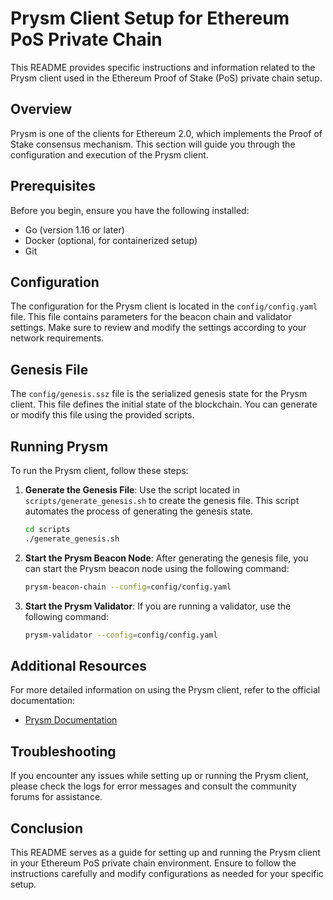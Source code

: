 # Prysm Client Setup for Ethereum PoS Private Chain

This README provides specific instructions and information related to the Prysm client used in the Ethereum Proof of Stake (PoS) private chain setup.

## Overview

Prysm is one of the clients for Ethereum 2.0, which implements the Proof of Stake consensus mechanism. This section will guide you through the configuration and execution of the Prysm client.

## Prerequisites

Before you begin, ensure you have the following installed:

- Go (version 1.16 or later)
- Docker (optional, for containerized setup)
- Git

## Configuration

The configuration for the Prysm client is located in the `config/config.yaml` file. This file contains parameters for the beacon chain and validator settings. Make sure to review and modify the settings according to your network requirements.

## Genesis File

The `config/genesis.ssz` file is the serialized genesis state for the Prysm client. This file defines the initial state of the blockchain. You can generate or modify this file using the provided scripts.

## Running Prysm

To run the Prysm client, follow these steps:

1. **Generate the Genesis File**: Use the script located in `scripts/generate_genesis.sh` to create the genesis file. This script automates the process of generating the genesis state.

   ```bash
   cd scripts
   ./generate_genesis.sh
   ```

2. **Start the Prysm Beacon Node**: After generating the genesis file, you can start the Prysm beacon node using the following command:

   ```bash
   prysm-beacon-chain --config=config/config.yaml
   ```

3. **Start the Prysm Validator**: If you are running a validator, use the following command:

   ```bash
   prysm-validator --config=config/config.yaml
   ```

## Additional Resources

For more detailed information on using the Prysm client, refer to the official documentation:

- [Prysm Documentation](https://docs.prylabs.network/)

## Troubleshooting

If you encounter any issues while setting up or running the Prysm client, please check the logs for error messages and consult the community forums for assistance.

## Conclusion

This README serves as a guide for setting up and running the Prysm client in your Ethereum PoS private chain environment. Ensure to follow the instructions carefully and modify configurations as needed for your specific setup.